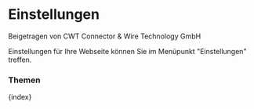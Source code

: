 # Einstellungen
<span class="text-muted contributed-by">Beigetragen von CWT Connector & Wire Technology GmbH</span>

Einstellungen für Ihre Webseite können Sie im Menüpunkt "Einstellungen" treffen.

### Themen

{index}
